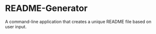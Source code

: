 # README-Generator
A command-line application that creates a unique README file based on user input. 
